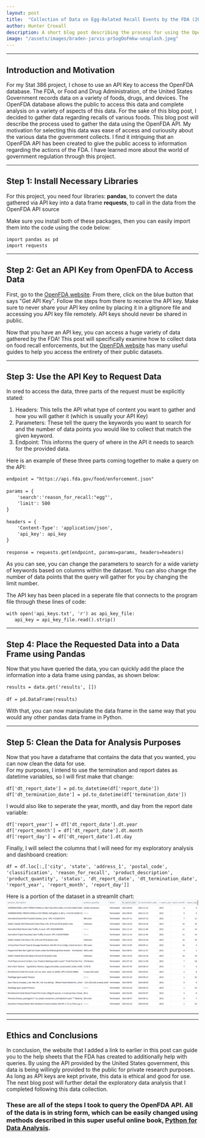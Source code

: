 ```yaml
---
layout: post
title:  "Collection of Data on Egg-Related Recall Events by the FDA (2012-2023): A Stat 386 Project"
author: Hunter Croxall
description: A short blog post describing the process for using the OpenFDA API key.
image: "/assets/images/braden-jarvis-prSogOoFmkw-unsplash.jpeg"
---
```

---

## Introduction and Motivation
For my Stat 386 project, I chose to use an API Key to access the OpenFDA database. The FDA, or Food and Drug Administration, of the United
States Government records data on a variety of foods, drugs, and devices. The OpenFDA database allows the public to access this data and
complete analysis on a variety of aspects of this data. For the sake of this blog post, I decided to gather data regarding recalls of various foods. This blog post will describe the process used to gather the data using the OpenFDA API. My motivation for selecting this data was ease of access and curiousity about the various data the government collects. I find it intriguing that an OpenFDA API has been created to give the public access to information regarding the actions of the FDA. I have learned more about the world of government regulation through this project. 

---

## Step 1: Install Necessary Libraries
For this project, you need four libraries: 
**pandas**, to convert the data gathered via API key into a data frame 
**requests**, to call in the data from the OpenFDA API source

Make sure you install both of these packages, then you can easily import them into the code using the code below:
```
import pandas as pd
import requests
```

---

## Step 2: Get an API Key from OpenFDA to Access Data
First, go to the [OpenFDA website](https://open.fda.gov/apis/authentication/). From there, click on the blue button that says "Get API Key". Follow the steps from there to receive the API key. Make sure to never share your API key online by placing it in a gitignore file and accessing you API key file remotely. API keys should never be shared in public. 

Now that you have an API key, you can access a huge variety of data gathered by the FDA! This post will specifically examine how to collect data on food recall enforcements, but the [OpenFDA website](https://open.fda.gov/apis/) has many useful guides to help you access the entirety of their public datasets. 

---

## Step 3: Use the API Key to Request Data
In ored to access the data, three parts of the request must be explicitly stated:
1. Headers: This tells the API what type of content you want to gather and how you will gather it (which is usually your API Key)
2. Parameters: These tell the query the keywords you want to search for and the number of data points you would like to collect that match the given keyword.
3. Endpoint: This informs the query of where in the API it needs to search for the provided data.

Here is an example of these three parts coming together to make a query on the API:
```
endpoint = "https://api.fda.gov/food/enforcement.json"

params = {
    'search':'reason_for_recall:"egg"',
    'limit': 500
}

headers = {
    'Content-Type': 'application/json',
    'api_key': api_key
}

response = requests.get(endpoint, params=params, headers=headers)
```
As you can see, you can change the parameters to search for a wide variety of keywords based on columns within the dataset. You can also change the number of data points that the query will gather for you by changing the limit number.

The API key has been placed in a seperate file that connects to the program file through these lines of code:
```
with open('api_keys.txt', 'r') as api_key_file:
   api_key = api_key_file.read().strip()
```

---

## Step 4: Place the Requested Data into a Data Frame using Pandas
Now that you have queried the data, you can quickly add the place the information into a data frame using pandas, as shown below:
```
results = data.get('results', [])

df = pd.DataFrame(results)
```
With that, you can now manipulate the data frame in the same way that you would any other pandas data frame in Python. 

---

## Step 5: Clean the Data for Analysis Purposes
Now that you have a dataframe that contains the data that you wanted, you can now clean the data for use.  
For my purposes, I intend to use the termination and report dates as datetime variables, so I will first make that change:
```
df['dt_report_date'] = pd.to_datetime(df['report_date'])
df['dt_termination_date'] = pd.to_datetime(df['termination_date'])
```
I would also like to seperate the year, month, and day from the report date variable:
```
df['report_year'] = df['dt_report_date'].dt.year
df['report_month'] = df['dt_report_date'].dt.month
df['report_day'] = df['dt_report_date'].dt.day
```
Finally, I will select the columns that I will need for my exploratory analysis and dashboard creation:
```
df = df.loc[:,['city', 'state', 'address_1', 'postal_code', 'classification', 'reason_for_recall', 'product_description', 'product_quantity', 'status', 'dt_report_date', 'dt_termination_date', 'report_year', 'report_month', 'report_day']]
```

Here is a portion of the dataset in a streamlit chart:
![Look at this wonderful chart!](/assets/images/data_collected.png "Data Frame")

---
---

## Ethics and Conclusions
In conclusion, the website that I added a link to earlier in this post can guide you to the help sheets that the FDA has created to additionally help with queries. By using the API provided by the United States government, this data is being willingly provided to the public for private research purposes. As long as API keys are kept private, this data is ethical and good for use. The next blog post will further detail the exploratory data analysis that I completed following this data collection. 


### These are all of the steps I took to query the OpenFDA API. All of the data is in string form, which can be easily changed using methods described in this super useful online book, [Python for Data Analysis](https://wesmckinney.com/book/data-cleaning).
